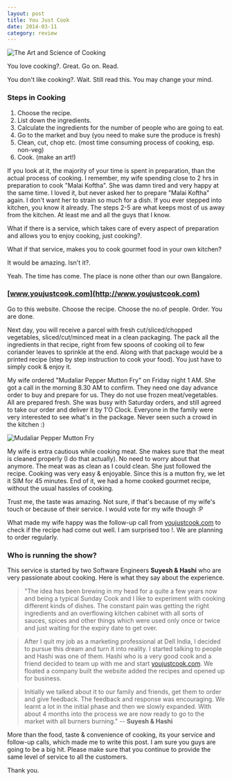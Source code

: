 ```yaml
---
layout: post
title: You Just Cook
date: 2014-03-11
category: review
---
```


![The Art and Science of Cooking]({{site.img-url}}/the-art-and-science-of-cooking.png)  

You love cooking?. Great. Go on. Read. 

You don't like cooking?. Wait. Still read this. You may change your mind.

### Steps in Cooking

1. Choose the recipe.
2. List down the ingredients. 
3. Calculate the ingredients for the number of people who are going to eat.
4. Go to the market and buy (you need to make sure the produce is fresh)
5. Clean, cut, chop etc. (most time consuming process of cooking, esp. non-veg)
6. Cook. (make an art!)

If you look at it, the majority of your time is spent in preparation, than the actual process of cooking. I remember, my wife spending close to 2 hrs in preparation to cook "Malai Koftha". She was damn tired and very happy at the same time. I loved it, but never asked her to prepare "Malai Koftha" again. I don't want her to strain so much for a dish. If you ever stepped into kitchen, you know it already. The steps 2-5 are what keeps most of us away from the kitchen. At least me and all the guys that I know.  

What if there is a service, which takes care of every aspect of preparation and allows you to enjoy cooking, just cooking?.  

What if that service, makes you to cook gourmet food in your own kitchen?  

It would be amazing. Isn't it?.  

Yeah. The time has come. The place is none other than our own Bangalore.  

### [www.youjustcook.com](http://www.youjustcook.com)  

Go to this website. Choose the recipe. Choose the no.of people. Order. You are done.

Next day, you will receive a parcel with fresh cut/sliced/chopped vegetables, sliced/cut/minced meat in a clean packaging. The pack all the ingredients in that recipe, right from few spoons of cooking oil to few coriander leaves to sprinkle at the end. Along with that package would be a printed recipe (step by step instruction to cook your food). You just have to simply cook & enjoy it.  

My wife ordered "Mudaliar Pepper Mutton Fry" on Friday night 1 AM. She got a call in the morning 8.30 AM to confirm. They need one day advance order to buy and prepare for us. They do not use frozen meat/vegetables. All are prepared fresh. She was busy with Saturday orders, and still agreed to take our order and deliver it by 1'O Clock. Everyone in the family were very interested to see what's in the package. Never seen such a crowd in the kitchen :)

![Mudaliar Pepper Mutton Fry]({{site.img-url}}/mudaliar-pepper-mutton-fry-ingredients.jpg)  

My wife is extra cautious while cooking meat. She makes sure that the meat is cleaned properly (I do that actually). No need to worry about that anymore. The meat was as clean as I could clean. She just followed the recipe. Cooking was very easy & enjoyable. Since this is a mutton fry, we let it SIM for 45 minutes. End of it, we had a home cooked gourmet recipe, without the usual hassles of cooking. 

Trust me, the taste was amazing. Not sure, if that's because of my wife's touch or because of their service. I would vote for my wife though :P

What made my wife happy was the follow-up call from [youjustcook.com](http://www.youjustcook.com) to check if the recipe had come out well. I am surprised too !. We are planning to order regularly.

### Who is running the show?

This service is started by two Software Engineers **Suyesh & Hashi** who are very passionate about cooking. Here is what they say about the experience.  

> "The idea has been brewing in my head for a quite a few years now and being a typical Sunday Cook and I like to experiment with cooking different kinds of dishes. The constant pain was getting the right ingredients and an overflowing kitchen cabinet with all sorts of sauces, spices and other things which were used only once or twice and just waiting for the expiry date to get over.  

> After I quit my job as a marketing professional at Dell India, I decided to pursue this dream and turn it into reality. I started talking to people and Hashi was one of them. Hashi who is a very good cook and a friend decided to team up with me and start [youjustcook.com](http://www.youjustcook.com). We floated a company built the website added the recipes and opened up for business.  

> Initially we talked about it to our family and friends, get them to order and give feedback. The feedback and response was encouraging. We learnt a lot in the initial phase  and then we slowly expanded. With about 4 months into the process we are now ready to go to the market with all burners burning."   -- **Suyesh & Hashi**  

More than the food, taste & convenience of cooking, its your service and follow-up calls, which made me to write this post. I am sure you guys are going to be a big hit. Please make sure that you continue to provide the same level of service to all the customers.  

Thank you.   

